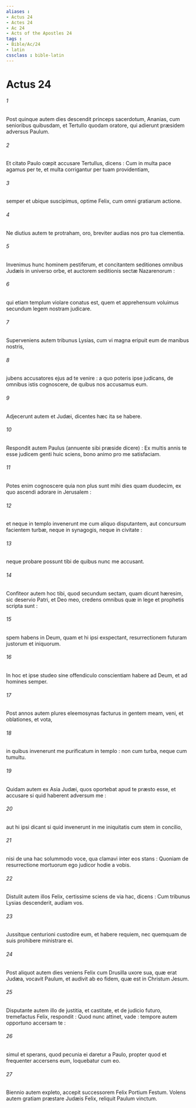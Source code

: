 ```yaml
---
aliases : 
- Actus 24
- Actes 24
- Ac 24
- Acts of the Apostles 24
tags : 
- Bible/Ac/24
- latin
cssclass : bible-latin
---
```


# Actus 24

###### 1
Post quinque autem dies descendit princeps sacerdotum, Ananias, cum senioribus quibusdam, et Tertullo quodam oratore, qui adierunt præsidem adversus Paulum.
###### 2
Et citato Paulo cœpit accusare Tertullus, dicens : Cum in multa pace agamus per te, et multa corrigantur per tuam providentiam,
###### 3
semper et ubique suscipimus, optime Felix, cum omni gratiarum actione.
###### 4
Ne diutius autem te protraham, oro, breviter audias nos pro tua clementia.
###### 5
Invenimus hunc hominem pestiferum, et concitantem seditiones omnibus Judæis in universo orbe, et auctorem seditionis sectæ Nazarenorum :
###### 6
qui etiam templum violare conatus est, quem et apprehensum voluimus secundum legem nostram judicare.
###### 7
Superveniens autem tribunus Lysias, cum vi magna eripuit eum de manibus nostris,
###### 8
jubens accusatores ejus ad te venire : a quo poteris ipse judicans, de omnibus istis cognoscere, de quibus nos accusamus eum.
###### 9
Adjecerunt autem et Judæi, dicentes hæc ita se habere.
###### 10
Respondit autem Paulus (annuente sibi præside dicere) : Ex multis annis te esse judicem genti huic sciens, bono animo pro me satisfaciam.
###### 11
Potes enim cognoscere quia non plus sunt mihi dies quam duodecim, ex quo ascendi adorare in Jerusalem :
###### 12
et neque in templo invenerunt me cum aliquo disputantem, aut concursum facientem turbæ, neque in synagogis, neque in civitate :
###### 13
neque probare possunt tibi de quibus nunc me accusant.
###### 14
Confiteor autem hoc tibi, quod secundum sectam, quam dicunt hæresim, sic deservio Patri, et Deo meo, credens omnibus quæ in lege et prophetis scripta sunt :
###### 15
spem habens in Deum, quam et hi ipsi exspectant, resurrectionem futuram justorum et iniquorum.
###### 16
In hoc et ipse studeo sine offendiculo conscientiam habere ad Deum, et ad homines semper.
###### 17
Post annos autem plures eleemosynas facturus in gentem meam, veni, et oblationes, et vota,
###### 18
in quibus invenerunt me purificatum in templo : non cum turba, neque cum tumultu.
###### 19
Quidam autem ex Asia Judæi, quos oportebat apud te præsto esse, et accusare si quid haberent adversum me :
###### 20
aut hi ipsi dicant si quid invenerunt in me iniquitatis cum stem in concilio,
###### 21
nisi de una hac solummodo voce, qua clamavi inter eos stans : Quoniam de resurrectione mortuorum ego judicor hodie a vobis.
###### 22
Distulit autem illos Felix, certissime sciens de via hac, dicens : Cum tribunus Lysias descenderit, audiam vos.
###### 23
Jussitque centurioni custodire eum, et habere requiem, nec quemquam de suis prohibere ministrare ei.
###### 24
Post aliquot autem dies veniens Felix cum Drusilla uxore sua, quæ erat Judæa, vocavit Paulum, et audivit ab eo fidem, quæ est in Christum Jesum.
###### 25
Disputante autem illo de justitia, et castitate, et de judicio futuro, tremefactus Felix, respondit : Quod nunc attinet, vade : tempore autem opportuno accersam te :
###### 26
simul et sperans, quod pecunia ei daretur a Paulo, propter quod et frequenter accersens eum, loquebatur cum eo.
###### 27
Biennio autem expleto, accepit successorem Felix Portium Festum. Volens autem gratiam præstare Judæis Felix, reliquit Paulum vinctum.
